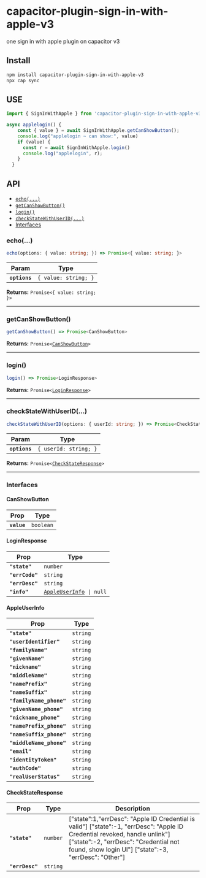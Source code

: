# capacitor-plugin-sign-in-with-apple-v3

one sign in with apple plugin on capacitor v3

## Install

```bash
npm install capacitor-plugin-sign-in-with-apple-v3
npx cap sync
```

## USE

```js
import { SignInWithApple } from 'capacitor-plugin-sign-in-with-apple-v3';

async applelogin() {
    const { value } = await SignInWithApple.getCanShowButton();
    console.log("applelogin ~ can show:", value)
    if (value) {
      const r = await SignInWithApple.login()
      console.log("applelogin", r);
    }
  }

```

## API

<docgen-index>

- [`echo(...)`](#echo)
- [`getCanShowButton()`](#getcanshowbutton)
- [`login()`](#login)
- [`checkStateWithUserID(...)`](#checkstatewithuserid)
- [Interfaces](#interfaces)

</docgen-index>

<docgen-api>
<!--Update the source file JSDoc comments and rerun docgen to update the docs below-->

### echo(...)

```typescript
echo(options: { value: string; }) => Promise<{ value: string; }>
```

| Param         | Type                            |
| ------------- | ------------------------------- |
| **`options`** | <code>{ value: string; }</code> |

**Returns:** <code>Promise&lt;{ value: string; }&gt;</code>

---

### getCanShowButton()

```typescript
getCanShowButton() => Promise<CanShowButton>
```

**Returns:** <code>Promise&lt;<a href="#canshowbutton">CanShowButton</a>&gt;</code>

---

### login()

```typescript
login() => Promise<LoginResponse>
```

**Returns:** <code>Promise&lt;<a href="#loginresponse">LoginResponse</a>&gt;</code>

---

### checkStateWithUserID(...)

```typescript
checkStateWithUserID(options: { userId: string; }) => Promise<CheckStateResponse>
```

| Param         | Type                             |
| ------------- | -------------------------------- |
| **`options`** | <code>{ userId: string; }</code> |

**Returns:** <code>Promise&lt;<a href="#checkstateresponse">CheckStateResponse</a>&gt;</code>

---

### Interfaces

#### CanShowButton

| Prop        | Type                 |
| ----------- | -------------------- |
| **`value`** | <code>boolean</code> |

#### LoginResponse

| Prop            | Type                                                            |
| --------------- | --------------------------------------------------------------- |
| **`"state"`**   | <code>number</code>                                             |
| **`"errCode"`** | <code>string</code>                                             |
| **`"errDesc"`** | <code>string</code>                                             |
| **`"info"`**    | <code><a href="#appleuserinfo">AppleUserInfo</a> \| null</code> |

#### AppleUserInfo

| Prop                     | Type                |
| ------------------------ | ------------------- |
| **`"state"`**            | <code>string</code> |
| **`"userIdentifier"`**   | <code>string</code> |
| **`"familyName"`**       | <code>string</code> |
| **`"givenName"`**        | <code>string</code> |
| **`"nickname"`**         | <code>string</code> |
| **`"middleName"`**       | <code>string</code> |
| **`"namePrefix"`**       | <code>string</code> |
| **`"nameSuffix"`**       | <code>string</code> |
| **`"familyName_phone"`** | <code>string</code> |
| **`"givenName_phone"`**  | <code>string</code> |
| **`"nickname_phone"`**   | <code>string</code> |
| **`"namePrefix_phone"`** | <code>string</code> |
| **`"nameSuffix_phone"`** | <code>string</code> |
| **`"middleName_phone"`** | <code>string</code> |
| **`"email"`**            | <code>string</code> |
| **`"identityToken"`**    | <code>string</code> |
| **`"authCode"`**         | <code>string</code> |
| **`"realUserStatus"`**   | <code>string</code> |

#### CheckStateResponse

| Prop            | Type                | Description                                                                                                                                                                                                                 |
| --------------- | ------------------- | --------------------------------------------------------------------------------------------------------------------------------------------------------------------------------------------------------------------------- |
| **`"state"`**   | <code>number</code> | ["state":1,"errDesc": "Apple ID Credential is valid"] ["state":-1, "errDesc": "Apple ID Credential revoked, handle unlink"] ["state":-2, "errDesc": "Credential not found, show login UI"] ["state":-3, "errDesc": "Other"] |
| **`"errDesc"`** | <code>string</code> |                                                                                                                                                                                                                             |

</docgen-api>
